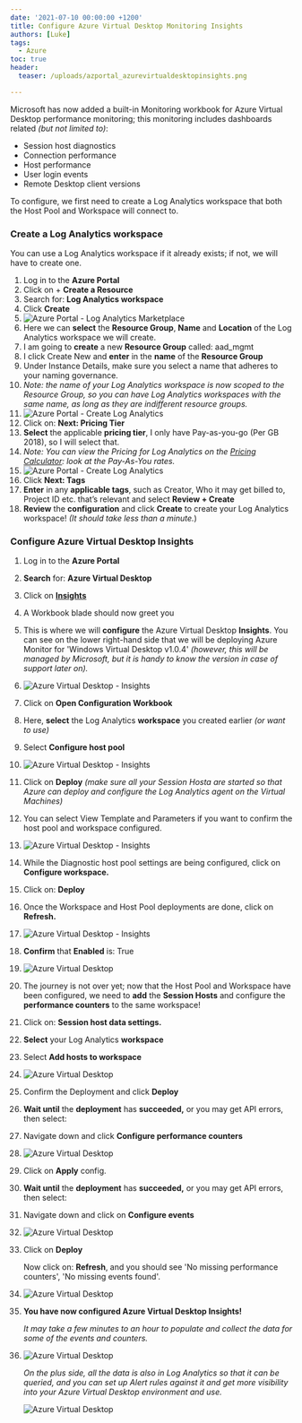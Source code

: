 ```yaml
---
date: '2021-07-10 00:00:00 +1200'
title: Configure Azure Virtual Desktop Monitoring Insights
authors: [Luke]
tags:
  - Azure
toc: true
header:
  teaser: /uploads/azportal_azurevirtualdesktopinsights.png

---
```


Microsoft has now added a built-in Monitoring workbook for Azure Virtual Desktop performance monitoring; this monitoring includes dashboards related _(but not limited to)_:

* Session host diagnostics
* Connection performance
* Host performance
* User login events
* Remote Desktop client versions

To configure, we first need to create a Log Analytics workspace that both the Host Pool and Workspace will connect to.

### Create a Log Analytics workspace

You can use a Log Analytics workspace if it already exists; if not, we will have to create one.

 1. Log in to the **Azure Portal**
 2. Click on + **Create a Resource**
 3. Search for: **Log Analytics workspace**
 4. Click **Create**
 5. ![Azure Portal - Log Analytics Marketplace](/uploads/azportal_loganalyticsworkspace.png "Azure Portal - Log Analytics Marketplace")
 6. Here we can **select** the **Resource Group**, **Name** and **Location** of the Log Analytics workspace we will create.
 7. I am going to **create** a new **Resource Group** called: aad_mgmt
 8. I click Create New and **enter** in the **name** of the **Resource Group**
 9. Under Instance Details, make sure you select a name that adheres to your naming governance.
10. _Note: the name of your Log Analytics workspace is now scoped to the Resource Group, so you can have Log Analytics workspaces with the same name, as long as they are indifferent resource groups._
11. ![Azure Portal - Create Log Analytics](/uploads/azportal_createloganalyticsworkspace.png "Azure Portal - Create Log Analytics")
12. Click on: **Next: Pricing Tier**
13. **Select** the applicable **pricing tier**, I only have Pay-as-you-go (Per GB 2018), so I will select that.
14. _Note: You can view the Pricing for Log Analytics on the_ [_Pricing Calculator_](https://azure.microsoft.com/en-us/pricing/details/monitor/?WT.mc_id=AZ-MVP-5004796, "Azure Pricing Calculator - Azure Monitor")_:  look at the Pay-As-You rates._
15. ![Azure Portal - Create Log Analytics](/uploads/azportal_createloganalyticsworkspacepricing.png "Azure Portal - Create Log Analytics")
16. Click **Next: Tags**
17. **Enter** in any **applicable tags**, such as Creator, Who it may get billed to, Project ID etc. that’s relevant and select **Review + Create**
18. **Review** the **configuration** and click **Create** to create your Log Analytics workspace! _(It should take less than a minute._)

### Configure Azure Virtual Desktop Insights

 1. Log in to the **Azure Portal**
 2. **Search** for: **Azure Virtual Desktop**
 3. Click on [**Insights**](https://portal.azure.com/#blade/Microsoft_Azure_WVD/WvdManagerMenuBlade/insights "Azure Virtual Desktop - Insights")
 4. A Workbook blade should now greet you
 5. This is where we will **configure** the Azure Virtual Desktop **Insights**. You can see on the lower right-hand side that we will be deploying Azure Monitor for 'Windows Virtual Desktop v1.0.4' _(however, this will be managed by Microsoft, but it is handy to know the version in case of support later on)._
 6. ![Azure Virtual Desktop - Insights](/uploads/azportal_azurevirtualdesktop_insights.png "Azure Virtual Desktop - Insights")
 7. Click on **Open Configuration Workbook**
 8. Here, **select** the Log Analytics **workspace** you created earlier _(or want to use)_
 9. Select **Configure host pool**
10. ![Azure Virtual Desktop - Insights](/uploads/azportal_azurevirtualdesktopcheckconfiguration.png "Azure Virtual Desktop - Insights")
11. Click on **Deploy** _(make sure all your Session Hosta are started so that Azure can deploy and configure the Log Analytics agent on the Virtual Machines)_
12. You can select View Template and Parameters if you want to confirm the host pool and workspace configured.
13. ![Azure Virtual Desktop - Insights](/uploads/azportal_azurevirtualdesktophostpooldeploy.png "Azure Virtual Desktop - Insights")
14. While the Diagnostic host pool settings are being configured, click on **Configure workspace.**
15. Click on: **Deploy**
16. Once the Workspace and Host Pool deployments are done, click on **Refresh.**
17. ![Azure Virtual Desktop - Insights](/uploads/azportal_azurevirtualdesktopcheckconfigrefresh.png "Azure Virtual Desktop - Insights")
18. **Confirm** that **Enabled** is: True
19. ![Azure Virtual Desktop](/uploads/azportal_azurevirtualdesktopcheckconfig.png)
20. The journey is not over yet; now that the Host Pool and Workspace have been configured, we need to **add** the **Session Hosts** and configure the **performance counters** to the same workspace!
21. Click on: **Session host data settings.**
22. **Select** your Log Analytics **workspace**
23. Select **Add hosts to workspace**
24. ![Azure Virtual Desktop](/uploads/azportal_sessionhostdatasettings.png)
25. Confirm the Deployment and click **Deploy**
26. **Wait until** the **deployment** has **succeeded,** or you may get API errors, then select:
27. Navigate down and click **Configure performance counters**
28. ![Azure Virtual Desktop](/uploads/azportal_performancecounterssettings.png)
29. Click on **Apply** config.
30. **Wait until** the **deployment** has **succeeded,** or you may get API errors, then select:
31. Navigate down and click on **Configure events**
32. ![Azure Virtual Desktop](/uploads/azportal_eventlogssettings.png)
33. Click on **Deploy**

    Now click on: **Refresh**, and you should see 'No missing performance counters', 'No missing events found'.
34. ![Azure Virtual Desktop](/uploads/azportal_performancecountersreview.png)
35. **You have now configured Azure Virtual Desktop Insights!**

    _It may take a few minutes to an hour to populate and collect the data for some of the events and counters._
36. ![Azure Virtual Desktop](/uploads/azportal_azurevirtualdesktopinsights.png)

    _On the plus side, all the data is also in Log Analytics so that it can be queried, and you can set up Alert rules against it and get more visibility into your Azure Virtual Desktop environment and use._

    ![Azure Virtual Desktop](/uploads/azportal_azurevirtualdesktoploganalytiicsquery.png)
    
